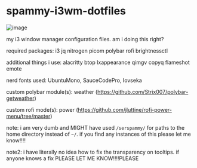 # spammy-i3wm-dotfiles
![image](https://github.com/user-attachments/assets/930919a0-a5b2-437c-bd5d-0185c3e40a9b)


my i3 window manager configuration files. am i doing this right?

required packages: i3 jq nitrogen picom polybar rofi brightnessctl

additional things i use: alacritty btop lxappearance qimgv copyq flameshot emote

nerd fonts used: UbuntuMono, SauceCodePro, Iovseka

custom polybar module(s): weather (https://github.com/Strix007/polybar-getweather)

custom rofi mode(s): power (https://github.com/jluttine/rofi-power-menu/tree/master)


note: i am very dumb and MIGHT have used `/serspammy/` for paths to the home directory instead of `~/`. if you find any instances of this please let me know!!!!

note2: i have literally no idea how to fix the transparency on tooltips. if anyone knows a fix PLEASE LET ME KNOW!!!!PLEASE
